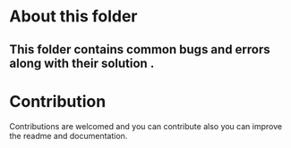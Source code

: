 # About this folder

## This folder contains common bugs and errors along with their solution .

# Contribution

Contributions  are welcomed and you can contribute also you can improve  the readme and documentation.
